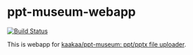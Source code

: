 # ppt-museum-webapp
[![Build Status](https://travis-ci.org/kaakaa/ppt-museum-webapp.svg?branch=master)](https://travis-ci.org/kaakaa/ppt-museum-webapp)

This is webapp for [kaakaa/ppt-museum: ppt/pptx file uploader](https://github.com/kaakaa/ppt-museum).
